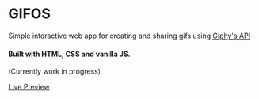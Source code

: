 # GIFOS
Simple interactive web app for creating and sharing gifs using [Giphy's API](https://developers.giphy.com/)
#### Built with HTML, CSS and vanilla JS.
(Currently work in progress)

[Live Preview](https://rawcdn.githack.com/darodweb/GIFOS/61b3d6ee7f489ef32f88620ea9c1692ef977353c/index.html)
